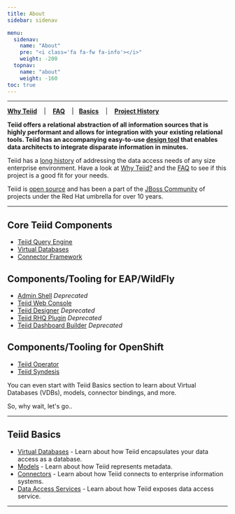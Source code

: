 ```yaml
---
title: About
sidebar: sidenav

menu:
  sidenav:
    name: "About"
    pre: "<i class='fa fa-fw fa-info'></i>"
    weight: -200
  topnav:
    name: "about"
    weight: -160
toc: true
---
```


---
[**Why Teiid**](why-teiid) &nbsp;&nbsp; | &nbsp;&nbsp; [**FAQ**](faq) &nbsp;&nbsp; |&nbsp;&nbsp; [**Basics**](basics) &nbsp;&nbsp; | &nbsp;&nbsp; [**Project History**](history)

**Teiid offers a relational abstraction of all information sources that is highly performant and allows for integration with your existing relational tools. Teiid has an accompanying easy-to-use [design tool](/tools/index.html) that enables data architects to integrate disparate information in minutes.**

Teiid has a [long history](./history) of addressing the data access needs of any size enterprise environment.  Have a look at [Why Teiid?](../about/why-teiid) and the [FAQ](faq) to see if this project is a good fit for your needs.

Teiid is [open source](/community/contributing/) and has been a part of the [JBoss Community](https://developer.jboss.org/welcome) of projects under the Red Hat umbrella for over 10 years. 

---
## Core Teiid Components

*   [Teiid Query Engine](./teiid_runtimes)
*   [Virtual Databases](./basics/vdbs/index.html)
*   [Connector Framework](./basics/connectors/index.html)

## Components/Tooling for EAP/WildFly

*   [Admin Shell](/tools/) *Deprecated*
*   [Teiid Web Console](/tools/index.html)
*   [Teiid Designer](http://teiiddesigner.jboss.org/) *Deprecated*
*   [Teiid RHQ Plugin](https://community.jboss.org/wiki/NewTeiidRHQPluginForTeiid8x) *Deprecated*
*   [Teiid Dashboard Builder](https://issues.redhat.com/browse/TEIIDDSHB) *Deprecated*

## Components/Tooling for OpenShift

*   [Teiid Operator](/teiid_cloud#teiid-operator)
*   [Teiid Syndesis](/teiid_cloud#teiid-syndesis)

You can even start with Teiid Basics section to learn about Virtual Databases (VDBs), models, connector bindings, and more.

So, why wait, let's go..

---
## Teiid Basics

*   [Virtual Databases](../about/basics/vdbs/) - Learn about how Teiid encapsulates your data access as a database.
*   [Models](../about/basics/models/) - Learn about how Teiid represents metadata.
*   [Connectors](../about/basics/connectors/) - Learn about how Teiid connects to enterprise information systems.
*   [Data Access Services](../about/basics/dataservices/) - Learn about how Teiid exposes data access service.

---
